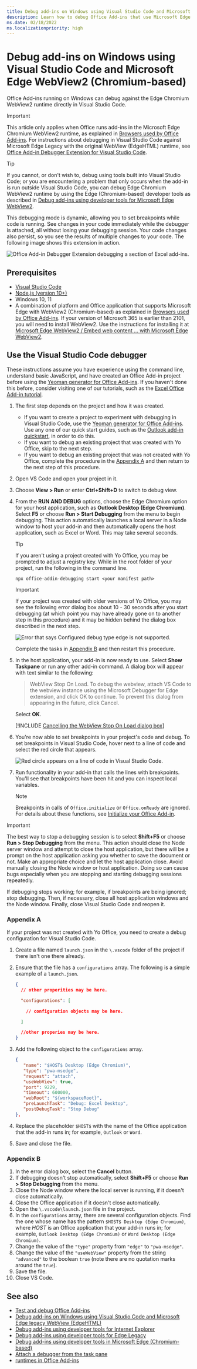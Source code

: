 ```yaml
---
title: Debug add-ins on Windows using Visual Studio Code and Microsoft Edge WebView2 (Chromium-based)
description: Learn how to debug Office Add-ins that use Microsoft Edge WebView2 (Chromium-based) in VS Code.
ms.date: 02/18/2022
ms.localizationpriority: high
---
```

# Debug add-ins on Windows using Visual Studio Code and Microsoft Edge WebView2 (Chromium-based)

Office Add-ins running on Windows can debug against the Edge Chromium WebView2 runtime directly in Visual Studio Code.

> [!IMPORTANT]
> This article only applies when Office runs add-ins in the Microsoft Edge Chromium WebView2 runtime, as explained in [Browsers used by Office Add-ins](../concepts/browsers-used-by-office-web-add-ins.md). For instructions about debugging in Visual Studio Code against Microsoft Edge Legacy with the original WebView (EdgeHTML) runtime, see [Office Add-in Debugger Extension for Visual Studio Code](debug-with-vs-extension.md).

> [!TIP]
> If you cannot, or don't wish to, debug using tools built into Visual Studio Code; or you are encountering a problem that only occurs when the add-in is run outside Visual Studio Code, you can debug Edge Chromium WebView2 runtime by using the Edge (Chromium-based) developer tools as described in [Debug add-ins using developer tools for Microsoft Edge WebView2](debug-add-ins-using-devtools-edge-chromium.md).

This debugging mode is dynamic, allowing you to set breakpoints while code is running. See changes in your code immediately while the debugger is attached, all without losing your debugging session. Your code changes also persist, so you see the results of multiple changes to your code. The following image shows this extension in action.

![Office Add-in Debugger Extension debugging a section of Excel add-ins.](../images/vs-debugger-extension-for-office-addins.jpg)

## Prerequisites

- [Visual Studio Code](https://code.visualstudio.com/)
- [Node.js (version 10+)](https://nodejs.org/)
- Windows 10, 11
- A combination of platform and Office application that supports Microsoft Edge with WebView2 (Chromium-based) as explained in [Browsers used by Office Add-ins](../concepts/browsers-used-by-office-web-add-ins.md). If your version of Microsoft 365 is earlier than 2101, you will need to install WebView2. Use the instructions for installing it at [Microsoft Edge WebView2 / Embed web content ... with Microsoft Edge WebView2](https://developer.microsoft.com/microsoft-edge/webview2/).

## Use the Visual Studio Code debugger

These instructions assume you have experience using the command line, understand basic JavaScript, and have created an Office Add-in project before using the [Yeoman generator for Office Add-ins](../develop/yeoman-generator-overview.md). If you haven't done this before, consider visiting one of our tutorials, such as the [Excel Office Add-in tutorial](../tutorials/excel-tutorial.md).

1. The first step depends on the project and how it was created.

   - If you want to create a project to experiment with debugging in Visual Studio Code, use the [Yeoman generator for Office Add-ins](../develop/yeoman-generator-overview.md). Use any one of our quick start guides, such as the [Outlook add-in quickstart](../quickstarts/outlook-quickstart.md), in order to do this. 
   - If you want to debug an existing project that was created with Yo Office, skip to the next step.
   - If you want to debug an existing project that was not created with Yo Office, complete the procedure in the [Appendix A](#appendix-a) and then return to the next step of this procedure.

1. Open VS Code and open your project in it. 

1. Choose  **View > Run** or enter **Ctrl+Shift+D** to switch to debug view.

1. From the **RUN AND DEBUG** options, choose the Edge Chromium option for your host application, such as **Outlook Desktop (Edge Chromium)**. Select **F5** or choose **Run > Start Debugging** from the menu to begin debugging. This action automatically launches a local server in a Node window to host your add-in and then automatically opens the host application, such as Excel or Word. This may take several seconds.

   > [!TIP]
   > If you aren't using a project created with Yo Office, you may be prompted to adjust a registry key. While in the root folder of your project, run the following in the command line.
   >
   > ``` command&nbsp;line
   > npx office-addin-debugging start <your manifest path>
   > ```

   > [!IMPORTANT]
   > If your project was created with older versions of Yo Office, you may see the following error dialog box about 10 - 30 seconds after you start debugging (at which point you may have already gone on to another step in this procedure) and it may be hidden behind the dialog box described in the next step.
   >
   > ![Error that says Configured debug type edge is not supported.](../images/configured-debug-type-error.jpg)
   >
   > Complete the tasks in [Appendix B](#appendix-b) and then restart this procedure.
   
1. In the host application, your add-in is now ready to use. Select **Show Taskpane** or run any other add-in command. A dialog box will appear with text similar to the following:

   > WebView Stop On Load.
   > To debug the webview, attach VS Code to the webview instance using the Microsoft Debugger for Edge extension, and click OK to continue. To prevent this dialog from appearing in the future, click Cancel.

   Select **OK**.

   [!INCLUDE [Cancelling the WebView Stop On Load dialog box](../includes/webview-stop-on-load-cancel-dialog.md)]

1. You're now able to set breakpoints in your project's code and debug. To set breakpoints in Visual Studio Code, hover next to a line of code and select the red circle that appears.

    ![Red circle appears on a line of code in Visual Studio Code.](../images/set-breakpoint.jpg)

1. Run functionality in your add-in that calls the lines with breakpoints. You'll see that breakpoints have been hit and you can inspect local variables.

   > [!NOTE]
   > Breakpoints in calls of `Office.initialize` or `Office.onReady` are ignored. For details about these functions, see [Initialize your Office Add-in](../develop/initialize-add-in.md).

> [!IMPORTANT]
> The best way to stop a debugging session is to select **Shift+F5** or choose **Run > Stop Debugging** from the menu. This action should close the Node server window and attempt to close the host application, but there will be a prompt on the host application asking you whether to save the document or not. Make an appropriate choice and let the host application close. Avoid manually closing the Node window or host application. Doing so can cause bugs especially when you are stopping and starting debugging sessions repeatedly.
>
> If debugging stops working; for example, if breakpoints are being ignored; stop debugging. Then, if necessary, close all host application windows and the Node window. Finally, close Visual Studio Code and reopen it.

### Appendix A

If your project was not created with Yo Office, you need to create a debug configuration for Visual Studio Code. 

1. Create a file named `launch.json` in the `\.vscode` folder of the project if there isn't one there already. 
1. Ensure that the file has a `configurations` array. The following is a simple example of a `launch.json`.

   ```json
   {
     // other properities may be here.
   
     "configurations": [
   
       // configuration objects may be here.
   
     ]
   
     //other properies may be here.
   }
   ```

1. Add the following object to the `configurations` array.

   ```json
   {
      "name": "$HOST$ Desktop (Edge Chromium)",
      "type": "pwa-msedge",
      "request": "attach",
      "useWebView": true,
      "port": 9229,
      "timeout": 600000,
      "webRoot": "${workspaceRoot}",
      "preLaunchTask": "Debug: Excel Desktop",
      "postDebugTask": "Stop Debug"
   },
   ```

1. Replace the placeholder `$HOST$` with the name of the Office application that the add-in runs in; for example, `Outlook` or `Word`.
1. Save and close the file.

### Appendix B

1. In the error dialog box, select the **Cancel** button.
1. If debugging doesn't stop automatically, select **Shift+F5** or choose **Run > Stop Debugging** from the menu. 
1. Close the Node window where the local server is running, if it doesn't close automatically.
1. Close the Office application if it doesn't close automatically.
1. Open the `\.vscode\launch.json` file in the project. 
1. In the `configurations` array, there are several configuration objects. Find the one whose name has the pattern `$HOST$ Desktop (Edge Chromium)`, where $HOST$ is an Office application that your add-in runs in; for example, `Outlook Desktop (Edge Chromium)` or `Word Desktop (Edge Chromium)`. 
1. Change the value of the `"type"` property from `"edge"` to `"pwa-msedge"`.
1. Change the value of the `"useWebView"` property from the string `"advanced"` to the boolean `true` (note there are no quotation marks around the `true`).
1. Save the file.
1. Close VS Code.

## See also

- [Test and debug Office Add-ins](test-debug-office-add-ins.md)
- [Debug add-ins on Windows using Visual Studio Code and Microsoft Edge legacy WebView (EdgeHTML)](debug-with-vs-extension.md)
- [Debug add-ins using developer tools for Internet Explorer](debug-add-ins-using-f12-tools-ie.md)
- [Debug add-ins using developer tools for Edge Legacy](debug-add-ins-using-devtools-edge-legacy.md)
- [Debug add-ins using developer tools in Microsoft Edge (Chromium-based)](debug-add-ins-using-devtools-edge-chromium.md)
- [Attach a debugger from the task pane](attach-debugger-from-task-pane.md)
- [runtimes in Office Add-ins](runtimes.md)

